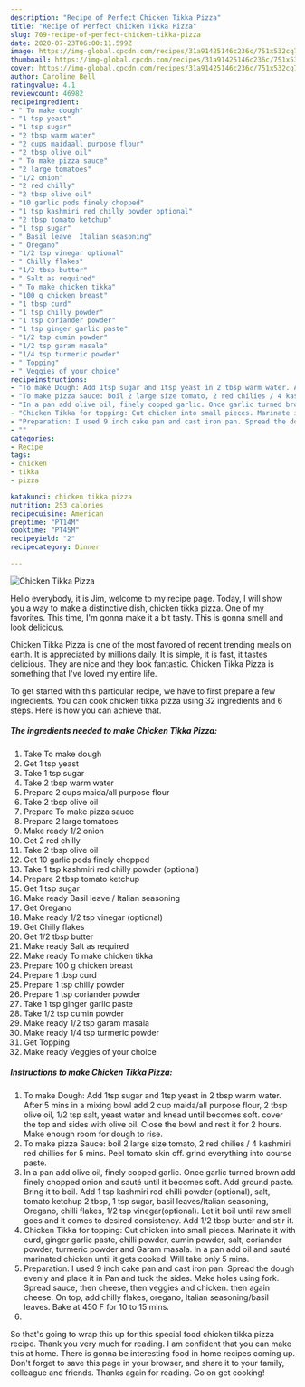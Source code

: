 ```yaml
---
description: "Recipe of Perfect Chicken Tikka Pizza"
title: "Recipe of Perfect Chicken Tikka Pizza"
slug: 709-recipe-of-perfect-chicken-tikka-pizza
date: 2020-07-23T06:00:11.599Z
image: https://img-global.cpcdn.com/recipes/31a91425146c236c/751x532cq70/chicken-tikka-pizza-recipe-main-photo.jpg
thumbnail: https://img-global.cpcdn.com/recipes/31a91425146c236c/751x532cq70/chicken-tikka-pizza-recipe-main-photo.jpg
cover: https://img-global.cpcdn.com/recipes/31a91425146c236c/751x532cq70/chicken-tikka-pizza-recipe-main-photo.jpg
author: Caroline Bell
ratingvalue: 4.1
reviewcount: 46982
recipeingredient:
- " To make dough"
- "1 tsp yeast"
- "1 tsp sugar"
- "2 tbsp warm water"
- "2 cups maidaall purpose flour"
- "2 tbsp olive oil"
- " To make pizza sauce"
- "2 large tomatoes"
- "1/2 onion"
- "2 red chilly"
- "2 tbsp olive oil"
- "10 garlic pods finely chopped"
- "1 tsp kashmiri red chilly powder optional"
- "2 tbsp tomato ketchup"
- "1 tsp sugar"
- " Basil leave  Italian seasoning"
- " Oregano"
- "1/2 tsp vinegar optional"
- " Chilly flakes"
- "1/2 tbsp butter"
- " Salt as required"
- " To make chicken tikka"
- "100 g chicken breast"
- "1 tbsp curd"
- "1 tsp chilly powder"
- "1 tsp coriander powder"
- "1 tsp ginger garlic paste"
- "1/2 tsp cumin powder"
- "1/2 tsp garam masala"
- "1/4 tsp turmeric powder"
- " Topping"
- " Veggies of your choice"
recipeinstructions:
- "To make Dough: Add 1tsp sugar and 1tsp yeast in 2 tbsp warm water. After 5 mins in a mixing bowl add 2 cup maida/all purpose flour, 2 tbsp olive oil, 1/2 tsp salt, yeast water and knead until becomes soft. cover the top and sides with olive oil. Close the bowl and rest it for 2 hours. Make enough room for dough to rise."
- "To make pizza Sauce: boil 2 large size tomato, 2 red chilies / 4 kashmiri red chillies for 5 mins. Peel tomato skin off. grind everything into course paste."
- "In a pan add olive oil, finely copped garlic. Once garlic turned brown add finely chopped onion and sauté until it becomes soft. Add ground paste. Bring it to boil. Add 1 tsp kashmiri red chilli powder (optional), salt, tomato ketchup 2 tbsp, 1 tsp sugar, basil leaves/Italian seasoning, Oregano, chilli flakes, 1/2 tsp vinegar(optional). Let it boil until raw smell goes and it comes to desired consistency. Add 1/2 tbsp butter and stir it."
- "Chicken Tikka for topping: Cut chicken into small pieces. Marinate it with curd, ginger garlic paste, chilli powder, cumin powder, salt, coriander powder, turmeric powder and Garam masala. In a pan add oil and sauté marinated chicken until it gets cooked. Will take only 5 mins."
- "Preparation: I used 9 inch cake pan and cast iron pan. Spread the dough evenly and place it in Pan and tuck the sides. Make holes using fork. Spread sauce, then cheese, then veggies and chicken. then again cheese. On top, add chilly flakes, oregano, Italian seasoning/basil leaves. Bake at 450 F for 10 to 15 mins."
- ""
categories:
- Recipe
tags:
- chicken
- tikka
- pizza

katakunci: chicken tikka pizza 
nutrition: 253 calories
recipecuisine: American
preptime: "PT14M"
cooktime: "PT45M"
recipeyield: "2"
recipecategory: Dinner

---
```



![Chicken Tikka Pizza](https://img-global.cpcdn.com/recipes/31a91425146c236c/751x532cq70/chicken-tikka-pizza-recipe-main-photo.jpg)

Hello everybody, it is Jim, welcome to my recipe page. Today, I will show you a way to make a distinctive dish, chicken tikka pizza. One of my favorites. This time, I'm gonna make it a bit tasty. This is gonna smell and look delicious.



Chicken Tikka Pizza is one of the most favored of recent trending meals on earth. It is appreciated by millions daily. It is simple, it is fast, it tastes delicious. They are nice and they look fantastic. Chicken Tikka Pizza is something that I've loved my entire life.


To get started with this particular recipe, we have to first prepare a few ingredients. You can cook chicken tikka pizza using 32 ingredients and 6 steps. Here is how you can achieve that.

<!--inarticleads1-->

##### The ingredients needed to make Chicken Tikka Pizza:

1. Take  To make dough
1. Get 1 tsp yeast
1. Take 1 tsp sugar
1. Take 2 tbsp warm water
1. Prepare 2 cups maida/all purpose flour
1. Take 2 tbsp olive oil
1. Prepare  To make pizza sauce
1. Prepare 2 large tomatoes
1. Make ready 1/2 onion
1. Get 2 red chilly
1. Take 2 tbsp olive oil
1. Get 10 garlic pods finely chopped
1. Take 1 tsp kashmiri red chilly powder (optional)
1. Prepare 2 tbsp tomato ketchup
1. Get 1 tsp sugar
1. Make ready  Basil leave / Italian seasoning
1. Get  Oregano
1. Make ready 1/2 tsp vinegar (optional)
1. Get  Chilly flakes
1. Get 1/2 tbsp butter
1. Make ready  Salt as required
1. Make ready  To make chicken tikka
1. Prepare 100 g chicken breast
1. Prepare 1 tbsp curd
1. Prepare 1 tsp chilly powder
1. Prepare 1 tsp coriander powder
1. Take 1 tsp ginger garlic paste
1. Take 1/2 tsp cumin powder
1. Make ready 1/2 tsp garam masala
1. Make ready 1/4 tsp turmeric powder
1. Get  Topping
1. Make ready  Veggies of your choice




<!--inarticleads2-->

##### Instructions to make Chicken Tikka Pizza:

1. To make Dough: Add 1tsp sugar and 1tsp yeast in 2 tbsp warm water. After 5 mins in a mixing bowl add 2 cup maida/all purpose flour, 2 tbsp olive oil, 1/2 tsp salt, yeast water and knead until becomes soft. cover the top and sides with olive oil. Close the bowl and rest it for 2 hours. Make enough room for dough to rise.
1. To make pizza Sauce: boil 2 large size tomato, 2 red chilies / 4 kashmiri red chillies for 5 mins. Peel tomato skin off. grind everything into course paste.
1. In a pan add olive oil, finely copped garlic. Once garlic turned brown add finely chopped onion and sauté until it becomes soft. Add ground paste. Bring it to boil. Add 1 tsp kashmiri red chilli powder (optional), salt, tomato ketchup 2 tbsp, 1 tsp sugar, basil leaves/Italian seasoning, Oregano, chilli flakes, 1/2 tsp vinegar(optional). Let it boil until raw smell goes and it comes to desired consistency. Add 1/2 tbsp butter and stir it.
1. Chicken Tikka for topping: Cut chicken into small pieces. Marinate it with curd, ginger garlic paste, chilli powder, cumin powder, salt, coriander powder, turmeric powder and Garam masala. In a pan add oil and sauté marinated chicken until it gets cooked. Will take only 5 mins.
1. Preparation: I used 9 inch cake pan and cast iron pan. Spread the dough evenly and place it in Pan and tuck the sides. Make holes using fork. Spread sauce, then cheese, then veggies and chicken. then again cheese. On top, add chilly flakes, oregano, Italian seasoning/basil leaves. Bake at 450 F for 10 to 15 mins.
1. 




So that's going to wrap this up for this special food chicken tikka pizza recipe. Thank you very much for reading. I am confident that you can make this at home. There is gonna be interesting food in home recipes coming up. Don't forget to save this page in your browser, and share it to your family, colleague and friends. Thanks again for reading. Go on get cooking!
